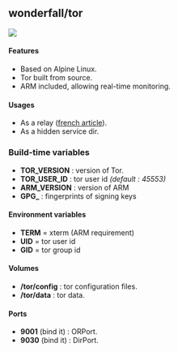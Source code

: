 ## wonderfall/tor

![](https://upload.wikimedia.org/wikipedia/commons/thumb/1/15/Tor-logo-2011-flat.svg/612px-Tor-logo-2011-flat.svg.png)

#### Features
- Based on Alpine Linux.
- Tor built from source.
- ARM included, allowing real-time monitoring.

#### Usages
- As a relay ([french article](https://wonderfall.xyz/un-relais-tor-avec-docker/)).
- As a hidden service dir.

### Build-time variables
- **TOR_VERSION** : version of Tor.
- **TOR_USER_ID** : tor user id *(default : 45553)*
- **ARM_VERSION** : version of ARM
- **GPG_** : fingerprints of signing keys

#### Environment variables
- **TERM** = xterm (ARM requirement)
- **UID** = tor user id
- **GID** = tor group id

#### Volumes
- **/tor/config** : tor configuration files.
- **/tor/data** : tor data.

#### Ports
- **9001** (bind it) : ORPort.
- **9030** (bind it) : DirPort.
